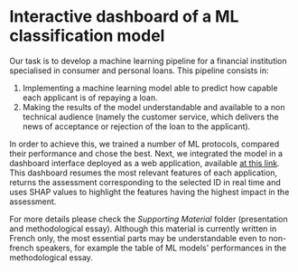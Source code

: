 # Interactive dashboard of a ML classification model 
Our task is to develop a machine learning pipeline for a financial institution specialised in consumer and personal loans. 
This pipeline consists in:
1) Implementing a machine learning model able to predict how capable each applicant is of repaying a loan. 
2) Making the results of the model understandable and available to a non technical audience (namely the customer service, which delivers the news of acceptance or rejection of the loan to the applicant). 

In order to achieve this, we trained a number of ML protocols, compared their performance and chose the best. Next, we integrated the model in a dashboard interface deployed as a web application, available [at this link](https://im612-p7-deploy-main-yo2f8r.streamlit.app/). This dashboard resumes the most relevant features of each application, returns the assessment corresponding to the selected ID in real time and uses SHAP values to highlight the features having the highest impact in the assessment. 

For more details please check the *Supporting Material* folder (presentation and methodological essay). Although this material is currently written in French only, the most essential parts may be understandable even to non-french speakers, for example the table of ML models' performances in the methodological essay.


<!---
Commento commento 
This project is partially inspired by and includes the Kaggle Competition [Home Credit Default Risk](https://www.kaggle.com/competitions/home-credit-default-risk/overview).
-->
